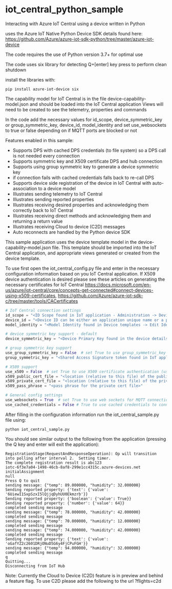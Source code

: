 # iot_central_python_sample
Interacting with Azure IoT Central using a device written in Python

uses the Azure IoT Native Python Device SDK details found here: https://github.com/Azure/azure-iot-sdk-python/tree/master/azure-iot-device

The code requires the use of Python version 3.7+ for optimal use

The code uses six library for detecting Q+[enter] key press to perform clean shutdown
 
install the libraries with: 

```
pip install azure-iot-device six
```

The capability model for IoT Central is in the file device-capability-model.json and should be loaded into the IoT Central application
Views will need to be created to see the telemetry, properties and commands

In the code add the necessary values for id_scope, device_symmetric_key or group_symmetric_key, device_id, model_identity 
and set use_websockets to true or false depending on if MQTT ports are blocked or not

Features enabled in this sample:
  * Supports DPS with cached DPS credentials (to file system) so a DPS call is not needed every connection
  * Supports symmetric key and X509 certificate DPS and hub connection
  * Supports using group symmetric key to generate a device symmetric key
  * if connection fails with cached credentials falls back to re-call DPS
  * Supports device side registration of the device in IoT Central with auto-association to a device model
  * Illustrates sending telemetry to IoT Central
  * Illustrates sending reported properties
  * Illustrates receiving desired properties and acknowledging them correctly back to IoT Central
  * Illustrates receiving direct methods and acknowledging them and returning a return value
  * Illustrates receiving Cloud to device (C2D) messages
  * Auto reconnects are handled by the Python device SDK

This sample application uses the device template model in the device-capability-model.json file.  This template should be imported into the IoT Central application, and appropriate views generated or created from the device template.

To use first open the iot_central_config.py file and enter in the necessary configuration information based on you IoT Central application.  If X509 device authentication is desired please see these articles on generating the necessary certificates for IoT Central https://docs.microsoft.com/en-us/azure/iot-central/core/concepts-get-connected#connect-devices-using-x509-certificates, https://github.com/Azure/azure-iot-sdk-c/tree/master/tools/CACertificates

```python
# IoT Central connection settings
id_scope = "<ID Scope found in IoT application - Administration -> Device connection page>"
device_id = "<Device ID can be either an application unique name or a pre-created device in IoT Central>"
model_identity = "<Model Identity found in Device templates -> Edit Identity -> Identity>"

# device symmetric key support - default
device_symmetric_key = "<Device Primary Key found in the device details Connect popup window>"

# group symmetric key support
use_group_symmetric_key = False  # set True to use group_symmetric_key and False to use device_symmetric_key
group_symmetric_key = "<Shared Access Signature token found in IoT application - Administration -> Device connection page>"

# X509 support
use_x509 = False  # set True to use X509 certificate authentication (use_group_symmetric_key must be set False)
x509_public_cert_file = "<location (relative to this file) of the public cert file in PEM format>"
x509_private_cert_file = "<location (relative to this file) of the private cert file in PEM format>"
x509_pass_phrase = "<pass phrase for the private cert file>"

# General config settings
use_websockets = True  # set True to use web sockets for MQTT connection to get through firewall proxies
use_cached_credentials = False # True to use cached credentials to connect to IoT Hub
```

After filling in the configuration information run the iot_central_sample.py file using:

```
python iot_central_sample.py
```

You should see similar output to the following from the application (pressing the Q key and enter will exit the application):

```
RegistrationStage(RequestAndResponseOperation): Op will transition into polling after interval 2.  Setting timer.
The complete registration result is abc123
iotc-6f3e7a04-1498-46cb-8af8-299e1cc4315c.azure-devices.net
initialAssignment
null
Press Q to quit
sending message: {"temp": 89.000000, "humidity": 32.000000}
Sending reported property: {'text': {'value': '6UiewI1SxpSzxI5lQjjqDyhUU0Ekmzrb'}}
Sending reported property: {'boolean': {'value': True}}
Sending reported property: {'number': {'value': 64}}
completed sending message
sending message: {"temp": 78.000000, "humidity": 42.000000}
completed sending message
sending message: {"temp": 70.000000, "humidity": 12.000000}
completed sending message
sending message: {"temp": 74.000000, "humidity": 42.000000}
completed sending message
Sending reported property: {'text': {'value': 'oGafYZ2c2601DRjONuD5G6y4FjCPuFGH'}}
sending message: {"temp": 94.000000, "humidity": 32.000000}
completed sending message
q
Quitting...
Disconnecting from IoT Hub
```

Note: Currently the Cloud to Device (C2D) feature is in preview and behind a feature flag.  To use C2D please add the following to the url ?flights=c2d
